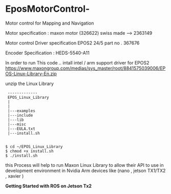 # EposMotorControl-
Motor control  for Mapping and Navigation


Motor specification : 
  maxon motor (326622)
  swiss made --> 2363149
  
Motor control Driver specification 
  EPOS2  24/5
  part no . 367676
  
Encoder Specification : 
  HEDS-5540-A11
  
  
In order to run This code .. 
 intall intel / arm support  driver for EPOS2 
 https://www.maxongroup.com/medias/sys_master/root/8841575039006/EPOS-Linux-Library-En.zip
 
 
 unzip the Linux Library 
``` 
 -------------
 EPOS_Linux_Library
 |
 |
 |---examples
 |---include
 |---lib
 |---misc
 |---EULA.txt
 |---install.sh
 ```
 
 ```
 
$ cd ~/EPOS_Linux_Library
$ chmod +x install.sh
$ ./install.sh
```


this Process will help to run Maxon Linux Library to allow their API to use in development environment in Nvidia Arm devices like (nano , jetson TX1/TX2 , xavier )

<b>Getting Started with ROS on Jetson Tx2 </b>

